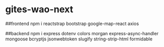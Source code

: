 # gites-wao-next

##frontend
npm i reactstrap bootstrap google-map-react axios

##backend
npm i express dotenv colors morgan express-async-handler mongoose bcryptjs jsonwebtoken slugify string-strip-html formidable
